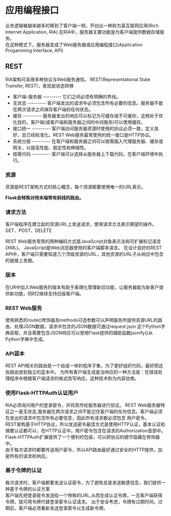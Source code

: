 # 应用编程接口
业务逻辑被越来越多的移到了客户端一侧，开创出一种称为富互联网应用(Rich Internet Application, RIA)
在RIA中，服务器主要功能是为客户端提供数据存储服务。<br>
在这种模式下，服务器变成了Web服务器或应用编程接口(Application Progamming Interface, API)

## REST
RIA架构可采用多种协议与Web服务通信。
REST(Representational State Transfer, REST)，表现层状态转移
* 客户端-服务器 --------- 它们之间必须有明确的界线。
* 无状态   --------- 客户端发出的请求中必须包含所有必要的信息。服务器不能在两次请求之间保存客户端的任何状态。<br>
* 缓存    --------- 服务器发出的响应可以标记为可缓存或不可缓存，这杨处于优化目的，客户端(或客户端和服务器之间的中间服务)可以使用缓存。<br>
* 接口统一 --------- 客户端访问服务器资源时使用的协议必须一致，定义良好，且已经标准化。REST Web服务最常使用的统一接口是HTTP协议。<br>
* 系统分层 --------- 在客户端和服务器之间可以按需插入代理服务器、缓存或网关，以提高性能、稳定性和伸缩性。<br>
* 按需代码 --------- 客户端可以选择从服务器上下载代码，在客户端环境中执行。<br>

### 资源
资源是REST架构方式的核心概念，每个资源都要使用唯一的URL表示。

__Flask会特殊对待末端带有斜线的路由。__

### 请求方法
客户端程序在建立起的资源URL上发送请求，使用请求方法表示期望的操作。
GET、POST、DELETE

REST Web服务常用的两种编码方式是JavaScript对象表示法和可扩展标记语言(XML)。
JavaScript是Web浏览器使用的客户端脚本语言。
在设计良好的REST API中，客户端只需要知道几个顶级资源的URL，其他资源的URL子从响应中包含的链接上发掘。

### 版本
在UR中加入Web服务的版本有助于条理化管理新旧功能，让服务器能为新客户提供新功能，同时2继续支持旧版客户端。

### REST Web服务
使用熟悉的route()修饰器及methods可选参数可以声明服务所提供资源URL的路由，处理JSON数据，请求中包含的JSON数据可通过request.json
这个Python字典获取，并且需要包含JSON响应可以使用Flask提供的辅助函数jsonify()从Python字典中生成。

### API蓝本
REST API相关的路由是一个自成一体的程序子集，为了更好组织代码，最好把这些路由放到独立的蓝本中。
为所有客户端生成是当响应的一种方法是：在错误处理程序中根据客户端请求的格式改写响应，这种技术称为内容协商。

### 使用Flask-HTTPAuth认证用户
RIA必须询问用户的登录密令，并将其传给服务器进行验证。
REST Web服务器特征之一是无状态,服务器在两次请求之间不能记住客户端的任何信息。客户端必须在发出的请求中包含所有必要信息，因此所有请求都必须包含
用户密令。<br>
REST架构基于HTTP协议，所以发送密令最佳方式是使用HTTP认证，基本认证和摘要认证都可以，在HTTP认证中，用户密令包含在请求的Authorization首部中。<br>
Flask-HTTPAuth扩展提供了一个便利的包装，可以把协议的细节隐藏在修饰器中。<br>
由于每次请求时都要传送用户密令，所以API路由最好通过安全的HTTP提供，加密所有的请求和响应。<br>

### 基于令牌的认证
每次请求时，客户端都要发送认证密令，为了避免总是发送敏感信息，我们提供一种基于令牌的认证方案<br>
客户端先把登录密令发送给一个特殊的URL,从而生成认证令牌，一旦客户端获得令牌，就可用令牌代替登录密令认证请求。
出于安全考虑，令牌有过期时间。过期后，客户端必须重新发送登录密令以生成新令牌。
